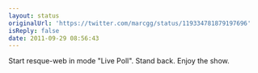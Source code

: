 ```yaml
---
layout: status
originalUrl: 'https://twitter.com/marcgg/status/119334781879197696'
isReply: false
date: 2011-09-29 08:56:43
---
```


Start resque-web in mode "Live Poll". Stand back. Enjoy the show.
